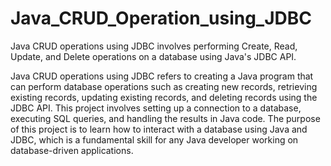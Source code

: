 # Java_CRUD_Operation_using_JDBC
Java CRUD operations using JDBC involves performing Create, Read, Update, and Delete operations on a database using Java's JDBC API.

Java CRUD operations using JDBC refers to creating a Java program that can perform database operations such as creating new records, retrieving existing records, updating existing records, and deleting records using the JDBC API. This project involves setting up a connection to a database, executing SQL queries, and handling the results in Java code. The purpose of this project is to learn how to interact with a database using Java and JDBC, which is a fundamental skill for any Java developer working on database-driven applications.
